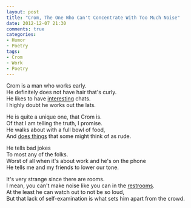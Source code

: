 ```yaml
---
layout: post
title: "Crom, The One Who Can't Concentrate With Too Much Noise"
date: 2012-12-07 21:30
comments: true
categories: 
- Humor
- Poetry
tags:
- Crom
- Work
- Poetry
---
```

Crom is a man who works early.<br/>
He definitely does not have hair that's curly.<br/>
He likes to have [interesting](/crom-the-one-who-loveshates-his-girlfriend/) chats.<br/>
I highly doubt he works out the lats.<br/>

He is quite a unique one, that Crom is.<br/>
Of that I am telling the truth, I promise.<br/>
He walks about with a full bowl of food,<br/>
And [does things](/crom-the-one-who-cuts-his-toenails-at-work/) that some might think of as rude.<br/>

He tells bad jokes<br/>
To most any of the folks.<br/>
Worst of all when it's about work and he's on the phone<br/>
He tells me and my friends to lower our tone.<br/>

It's very strange since there are rooms.<br/>
I mean, you can't make noise like you can in the [restrooms](/crom-the-loud-one/).<br/>
At the least he can watch out to not be so loud,<br/>
But that lack of self-examination is what sets him apart from the crowd.<br/>
